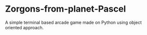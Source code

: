 # Zorgons-from-planet-Pascel
A simple terminal based arcade game made on Python using object oriented approach.
